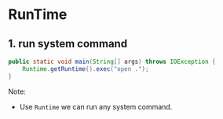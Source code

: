 # RunTime

## 1. run system command

```java
public static void main(String[] args) throws IOException {
    Runtime.getRuntime().exec("open .");
}
```

Note:

-   Use `Runtime` we can run any system command.
